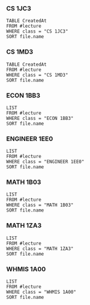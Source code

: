 
### CS 1JC3
```dataview
TABLE CreatedAt
FROM #lecture
WHERE class = "CS 1JC3"
SORT file.name
```

### CS 1MD3
```dataview
TABLE CreatedAt
FROM #lecture
WHERE class = "CS 1MD3"
SORT file.name
```

### ECON 1BB3
```dataview
LIST
FROM #lecture
WHERE class = "ECON 1BB3"
SORT file.name
```

### ENGINEER  1EE0
```dataview
LIST
FROM #lecture
WHERE class = "ENGINEER 1EE0"
SORT file.name
```

### MATH 1B03
```dataview
LIST
FROM #lecture
WHERE class = "MATH 1B03"
SORT file.name
```

### MATH 1ZA3
```dataview
LIST
FROM #lecture
WHERE class = "MATH 1ZA3"
SORT file.name
```

### WHMIS 1A00
```dataview
LIST
FROM #lecture
WHERE class = "WHMIS 1A00"
SORT file.name
```
